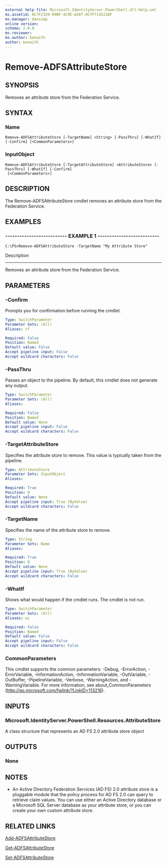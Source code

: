 ```yaml
---
external help file: Microsoft.IdentityServer.PowerShell.dll-Help.xml
ms.assetid: 0C7F2329-99BF-4C9E-A307-0C7F7145218F
ms.manager: dansimp
online version: 
schema: 2.0.0
ms.reviewer:
ms.author: kenwith
author: kenwith
---
```


# Remove-ADFSAttributeStore

## SYNOPSIS
Removes an attribute store from the Federation Service.

## SYNTAX

### Name
```
Remove-ADFSAttributeStore [-TargetName] <String> [-PassThru] [-WhatIf] [-Confirm] [<CommonParameters>]
```

### InputObject
```
Remove-ADFSAttributeStore [-TargetAttributeStore] <AttributeStore> [-PassThru] [-WhatIf] [-Confirm]
 [<CommonParameters>]
```

## DESCRIPTION
The Remove-ADFSAttributeStore cmdlet removes an attribute store from the Federation Service.

## EXAMPLES

### -------------------------- EXAMPLE 1 --------------------------
```
C:\PS>Remove-ADFSAttributeStore -TargetName "My Attribute Store"
```

Description

-----------

Removes an attribute store from the Federation Service.

## PARAMETERS

### -Confirm
Prompts you for confirmation before running the cmdlet.

```yaml
Type: SwitchParameter
Parameter Sets: (All)
Aliases: cf

Required: False
Position: Named
Default value: False
Accept pipeline input: False
Accept wildcard characters: False
```

### -PassThru
Passes an object to the pipeline.
By default, this cmdlet does not generate any output.

```yaml
Type: SwitchParameter
Parameter Sets: (All)
Aliases: 

Required: False
Position: Named
Default value: None
Accept pipeline input: False
Accept wildcard characters: False
```

### -TargetAttributeStore
Specifies the attribute store to remove.
This value is typically taken from the pipeline.

```yaml
Type: AttributeStore
Parameter Sets: InputObject
Aliases: 

Required: True
Position: 0
Default value: None
Accept pipeline input: True (ByValue)
Accept wildcard characters: False
```

### -TargetName
Specifies the name of the attribute store to remove.

```yaml
Type: String
Parameter Sets: Name
Aliases: 

Required: True
Position: 0
Default value: None
Accept pipeline input: True (ByValue)
Accept wildcard characters: False
```

### -WhatIf
Shows what would happen if the cmdlet runs.
The cmdlet is not run.

```yaml
Type: SwitchParameter
Parameter Sets: (All)
Aliases: wi

Required: False
Position: Named
Default value: False
Accept pipeline input: False
Accept wildcard characters: False
```

### CommonParameters
This cmdlet supports the common parameters: -Debug, -ErrorAction, -ErrorVariable, -InformationAction, -InformationVariable, -OutVariable, -OutBuffer, -PipelineVariable, -Verbose, -WarningAction, and -WarningVariable. For more information, see about_CommonParameters (http://go.microsoft.com/fwlink/?LinkID=113216).

## INPUTS

### Microsoft.IdentityServer.PowerShell.Resources.AttributeStore
A class structure that represents an AD FS 2.0 attribute store object

## OUTPUTS

### None

## NOTES
* An Active Directory Federation Services (AD FS) 2.0 attribute store is a pluggable module that the policy process for AD FS 2.0 can query to retrieve claim values. You can use either an Active Directory database or a Microsoft SQL Server database as your attribute store, or you can create your own custom attribute store.

## RELATED LINKS

[Add-ADFSAttributeStore](./Add-ADFSAttributeStore.md)

[Get-ADFSAttributeStore](./Get-ADFSAttributeStore.md)

[Set-ADFSAttributeStore](./Set-ADFSAttributeStore.md)

